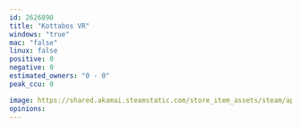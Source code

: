```yaml
---
id: 2626890
title: "Kottabos VR"
windows: "true"
mac: "false"
linux: false
positive: 0
negative: 0
estimated_owners: "0 - 0"
peak_ccu: 0

image: https://shared.akamai.steamstatic.com/store_item_assets/steam/apps/2626890/header.jpg?t=1710436195
opinions:
---
```

